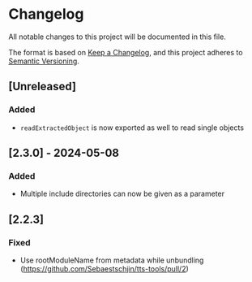# Changelog

All notable changes to this project will be documented in this file.

The format is based on [Keep a Changelog](https://keepachangelog.com/en/1.1.0/),
and this project adheres to [Semantic Versioning](https://semver.org/spec/v2.0.0.html).

## [Unreleased]

### Added

- `readExtractedObject` is now exported as well to read single objects

## [2.3.0] - 2024-05-08

### Added

- Multiple include directories can now be given as a parameter

## [2.2.3]

### Fixed

- Use rootModuleName from metadata while unbundling (https://github.com/Sebaestschjin/tts-tools/pull/2)
